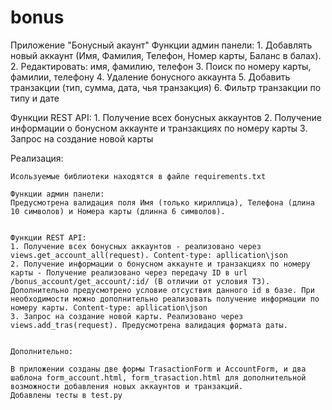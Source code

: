 # bonus
Приложение "Бонусный акаунт"
Функции админ панели:
	1. Добавлять новый аккаунт (Имя, Фамилия, Телефон, Номер карты, Баланс в балах). 
	2. Редактировать: имя, фамилию, телефон
	3. Поиск по номеру карты, фамилии, телефону
	4. Удаление бонусного аккаунта
	5. Добавить транзакции (тип, сумма, дата, чья транзакция)
	6. Фильтр транзакции по типу и дате

Функции REST API:
	1. Получение всех бонусных аккаунтов
	2. Получение информации о бонусном аккаунте и транзакциях по номеру карты
	3. Запрос на создание новой карты

Реализация:

	Исользуемые библиотеки находятся в файле requirements.txt

	Функции админ панели:
	Предусмотрена валидация поля Имя (только кириллица), Телефона (длина 10 символов) и Номера карты (длинна 6 символов). 


	Функции REST API:
	1. Получение всех бонусных аккаунтов - реализовано через views.get_account_all(request). Content-type: apllication\json
	2. Получение информации о бонусном аккаунте и транзакциях по номеру карты - Получение реализовано через передачу ID в url /bonus_account/get_account/:id/ (В отличии от условия ТЗ). 
	Дополнительно предусмотрено условие отсуствия данного id в базе. При необходимости можно дополнительно реализовать получение информации по номеру карты. Content-type: apllication\json
	3. Запрос на создание новой карты. Реализовано через views.add_tras(request). Предусмотрена валидация формата даты.


	Дополнительно:

	В приложении созданы две формы TrasactionForm и AccountForm, и два шаблона form_account.html, form_trasaction.html для дополнительной возможности добавления новых аккаунтов и транзакций.
	Добавлены тесты в test.py
